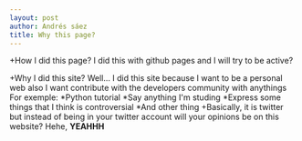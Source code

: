 ```yaml
---
layout: post
author: Andrés sáez
title: Why this page?
---
```

+How I did this page?
I did this with github pages and I will try to be active?

+Why I did this site?
Well... 
I did this site because I want to be a personal web also I want contribute
with the developers community with anythings 
For exemple:
*Python tutorial
*Say anything I'm studing
*Express some things that I think is controversial
*And other thing
+Basically, it is twitter but instead of being in
your twitter account will your opinions be on this website?
Hehe, **YEAHHH**

